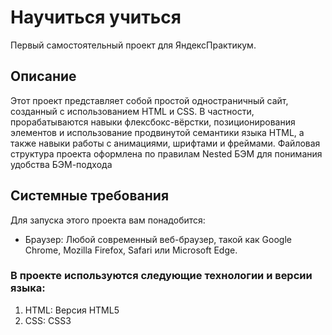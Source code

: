 # Научиться учиться

Первый самостоятельный проект для ЯндексПрактикум.

## Описание

Этот проект представляет собой простой одностраничный сайт, созданный с использованием HTML и CSS.
В частности, прорабатываются навыки флексбокс-вёрстки, позиционирования элементов и использование продвинутой семантики языка HTML, а также навыки работы с анимациями, шрифтами и фреймами. Файловая структура проекта оформлена по правилам Nested БЭМ для понимания удобства БЭМ-подхода


## Системные требования

Для запуска этого проекта вам понадобится:

* Браузер: Любой современный веб-браузер, такой как Google Chrome, Mozilla Firefox, Safari или Microsoft Edge.

### В проекте используются следующие технологии и версии языка:

1. HTML: Версия HTML5
2. CSS: CSS3
